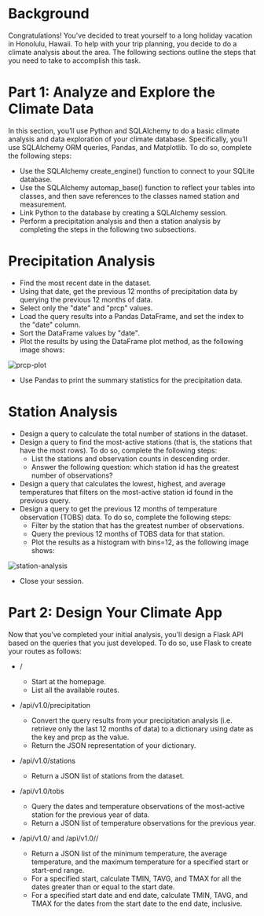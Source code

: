 # Background

Congratulations! You've decided to treat yourself to a long holiday vacation in Honolulu, Hawaii. To help with your trip planning, you decide to do a climate analysis about the area. The following sections outline the steps that you need to take to accomplish this task.

# Part 1: Analyze and Explore the Climate Data

In this section, you’ll use Python and SQLAlchemy to do a basic climate analysis and data exploration of your climate database. Specifically, you’ll use SQLAlchemy ORM queries, Pandas, and Matplotlib. To do so, complete the following steps:

* Use the SQLAlchemy create_engine() function to connect to your SQLite database.
* Use the SQLAlchemy automap_base() function to reflect your tables into classes, and then save references to the classes named station and measurement.
* Link Python to the database by creating a SQLAlchemy session.
* Perform a precipitation analysis and then a station analysis by completing the steps in the following two subsections.

# Precipitation Analysis

* Find the most recent date in the dataset.
* Using that date, get the previous 12 months of precipitation data by querying the previous 12 months of data.
* Select only the "date" and "prcp" values.
* Load the query results into a Pandas DataFrame, and set the index to the "date" column.
* Sort the DataFrame values by "date".
* Plot the results by using the DataFrame plot method, as the following image shows:

![prcp-plot](https://static.bc-edx.com/data/dl-1-1/m10/lms/img/precipitation.jpg "Precipitation Analysis")

* Use Pandas to print the summary statistics for the precipitation data.

# Station Analysis

* Design a query to calculate the total number of stations in the dataset.
* Design a query to find the most-active stations (that is, the stations that have the most rows). To do so, complete the following steps:
  * List the stations and observation counts in descending order.
  * Answer the following question: which station id has the greatest number of observations?
* Design a query that calculates the lowest, highest, and average temperatures that filters on the most-active station id found in the previous query.
* Design a query to get the previous 12 months of temperature observation (TOBS) data. To do so, complete the following steps:
  * Filter by the station that has the greatest number of observations.
  * Query the previous 12 months of TOBS data for that station.
  * Plot the results as a histogram with bins=12, as the following image shows:
  
![station-analysis](https://static.bc-edx.com/data/dl-1-1/m10/lms/img/station-histogram.jpg "Station Analysis")

* Close your session.

# Part 2: Design Your Climate App

Now that you’ve completed your initial analysis, you’ll design a Flask API based on the queries that you just developed. To do so, use Flask to create your routes as follows:

* /
  * Start at the homepage.
  * List all the available routes.

* /api/v1.0/precipitation
  * Convert the query results from your precipitation analysis (i.e. retrieve only the last 12 months of data) to a dictionary using date as the key and prcp as the value.
  * Return the JSON representation of your dictionary.

* /api/v1.0/stations
  * Return a JSON list of stations from the dataset.

* /api/v1.0/tobs
  * Query the dates and temperature observations of the most-active station for the previous year of data.
  * Return a JSON list of temperature observations for the previous year.

* /api/v1.0/<start> and /api/v1.0/<start>/<end>
  * Return a JSON list of the minimum temperature, the average temperature, and the maximum temperature for a specified start or start-end range.
  * For a specified start, calculate TMIN, TAVG, and TMAX for all the dates greater than or equal to the start date.
  * For a specified start date and end date, calculate TMIN, TAVG, and TMAX for the dates from the start date to the end date, inclusive.

